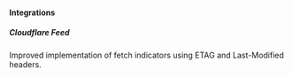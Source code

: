 #### Integrations
##### Cloudflare Feed
Improved implementation of fetch indicators using ETAG and Last-Modified headers.
